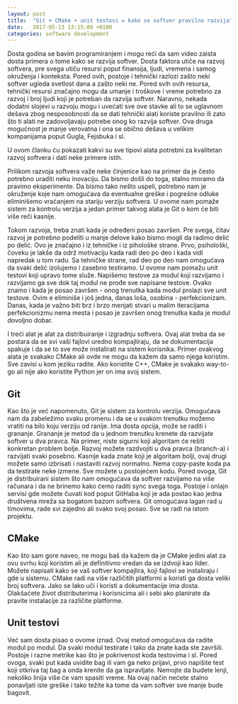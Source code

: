 ```yaml
---
layout: post
title:  "Git + CMake + unit testovi = kako se softver pravilno razvija"
date:   2017-05-13 13:15:00 +0100
categories: software development
---
```


Dosta godina se bavim programiranjem i mogu reći da sam video zaista dosta primera o tome kako se razvija softver. Dosta faktora
utiče na razvoj softvera, pre svega utiču resursi poput finansija, ljudi, vremena i samog okruženja i konteksta. Pored ovih, postoje 
i tehnički razlozi zašto neki softver ugleda svetlost dana a zašto neki ne. Pored svih ovih resursa, tehnički resursi 
značajno mogu da umanje i troškove i vreme potrebno za razvoj i broj ljudi koji je potreban da razvija softver. Naravno, nekada
dodatni slojevi u razvoju mogu i uvećati sve ove stavke ali to se uglavnom dešava zbog nesposobnosti da se dati tehnički alati 
koriste pravilno ili zato što ti alati ne zadovoljavaju potrebe onog ko razvija softver. Ova druga mogućnost je manje verovatna 
i ona se obično dešava u velikim kompanijama poput Gugla, Fejsbuka i sl. 

U ovom članku ću pokazati kakvi su sve tipovi alata potrebni za kvalitetan razvoj softvera i dati neke primere istih. 

Prilikom razvoja softvera važe neke činjenice kao na primer da je često potrebno uraditi neku inovaciju. Da bismo došli do toga, 
stalno moramo da pravimo eksperimente. Da bismo tako nešto uspeli, potrebno nam je okruženje koje nam omogućava da eventualne 
greške i pogrešne odluke eliminišemo vraćanjem na stariju verziju softvera. U ovome nam pomaže sistem za kontrolu verzija a jedan 
primer takvog alata je Git o kom će biti više reči kasnije. 

Tokom razvoja, treba znati kada je određeni posao završen. Pre svega, čitav razvoj je potrebno podeliti u manje delove 
kako bismo mogli da radimo delić po delić. Ovo je značajno i iz tehničke i iz pihološke strane. Prvo, psihološki, čoveku je lakše
da održ motivaciju kada radi deo po deo i kada vidi napredak u tom radu. Sa tehničke strane, rad deo po deo nam omogućava 
da svaki delić izolujemo i zasebno testiramo. U ovome nam pomažu unit testovi koji upravo tome služe. Napišemo testove 
za modul koji razvijamo i razvijamo ga sve dok taj modul ne prođe sve napisane testove. Ovako znamo i kada je posao završen - onog trenutka kada modul prolazi sve unit testove. Ovim e eliminiše i još jedna, danas loša, osobina - perfekcionizam. Danas, kada je važno biti
brz i brzo menjati stvari u malim iteracijama perfekcionizmu nema mesta i posao je završen onog trenutka kada je modul dovoljno dobar. 

I treći alat je alat za distribuiranje i izgradnju softvera. Ovaj alat treba da se postara da se svi vaši fajlovi 
uredno kompajliraju, da se dokumentacija spakuje i da se to sve može instalirati na sistem korisnika. Primer ovakvog alata je 
svakako CMake ali ovde ne mogu da kažem da samo njega koristim. Sve zavisi u kom jeziku radite. Ako koristite C++, CMake je 
svakako way-to-go ali nije ako koristite Python jer on ima svoj sistem. 


Git
----

Kao što je već napomenuto, Git je sistem za kontrolu verzija. Omogućava nam da zabeležimo svaku promenu i da se u svakom trenutku možemo vratiti na bilo koju verziju od ranije. Ima dosta opcija, može se raditi i grananje. Grananje je metod da u jednom trenutku krenete da razvijate softver u dva pravca. Na primer, niste sigurni koji algoritam će rešiti konkretan problem bolje. Razvoj možete razdvojiti u dva pravca (branch-a) i razvijati svaki posebno. Kasnije kada znate koji je algoritam bolji, ovaj drugi možete samo izbrisati i nastaviti razvoj normalno. Nema copy-paste koda pa da testirate neke izmene. Sve možete u postojećem kodu. Pored ovoga, Git je distribuirani sistem što nam omogućava da softver razvijamo na više računara i da ne brinemo kako ćemo raditi sync svega toga. Postoje i onlajn servisi gde možete čuvati kod poput GitHaba koji je ada postao kao jedna društvena mreža sa bogatom bazom softvera. 
Git omogućava lagan rad u timovima, rade svi zajedno ali svako svoj posao. Sve se radi na istom projektu.


CMake
------

Kao što sam gore naveo, ne mogu baš da kažem da je CMake jedini alat za ovu svrhu koji koristim ali je definitivno vredan da 
se izdvoji kao lider. Možete napisati kako se vaš softver kompajlira, koji fajlovi se instaliraju i gde u sistemu. CMake radi na više različitih platformi a koristi ga dosta veliki broj softvera. Jako se lako uči i koristi a dokumentacije ima dosta. Olakšaćete život distributerima i korisnicima ali i sebi ako planirate da pravite instalacije za različite platforme. 

Unit testovi
--------------

Već sam dosta pisao o ovome iznad. Ovaj metod omogućava da radite modul po modul. Da svaki modul testirate i tako da znate kada ste završili. Postoje i razne metrike kao što je pokrivenost koda testovima i sl. Pored ovoga, svaki put kada uvidite bag ili vam ga neko prijavi, prvo napišite test koji otkriva taj bag a onda krenite da ga ispravljate. Nemojte da budete lenji, nekoliko linija više će vam spasiti vreme. Na ovaj način nećete stalno ponavljati iste greške i tako težite ka tome da vam softver sve manje bude bagovit. 


